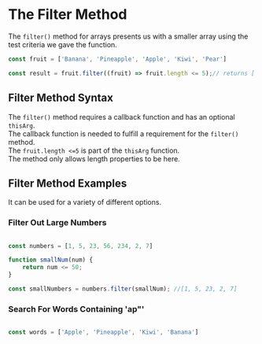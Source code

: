 # The Filter Method

The `filter()` method for arrays presents us with a smaller array using the test criteria we gave the function.  

``` JavaScript
const fruit = ['Banana', 'Pineapple', 'Apple', 'Kiwi', 'Pear']

const result = fruit.filter((fruit) => fruit.length <= 5);// returns ['Apple', 'Kiwi', 'Pear']

```
## Filter Method Syntax

The `filter()` method requires a callback function and has an optional `thisArg`.  
The callback function is needed to fulfill a requirement for the `filter()` method.  
The `fruit.length <=5` is part of the `thisArg` function.  
The method only allows length properties to be here.  

## Filter Method Examples

It can be used for a variety of different options.

### Filter Out Large Numbers

``` JavaScript

const numbers = [1, 5, 23, 56, 234, 2, 7]

function smallNum(num) {
    return num <= 50;
}

const smallNumbers = numbers.filter(smallNum); //[1, 5, 23, 2, 7]

```

### Search For Words Containing 'ap"'

``` JavaScript

const words = ['Apple', 'Pineapple', 'Kiwi', 'Banana']

